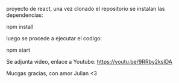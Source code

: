 proyecto de react, una vez clonado el repositorio se instalan las dependencias:

npm install

luego se procede a ejecutar el codigo:

npm start


Se adjunta video, enlace a Youtube:
https://youtu.be/9RRby2ksIDA

Mucgas gracias, con amor Julian <3
